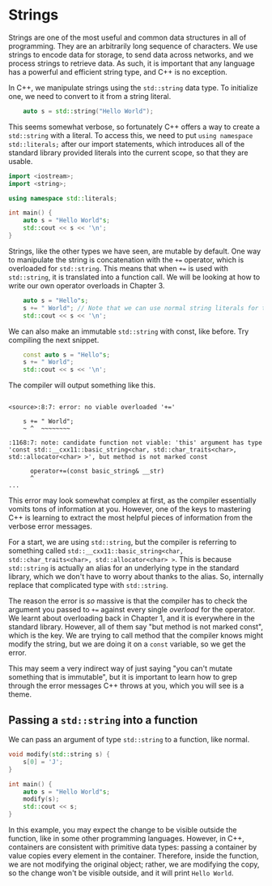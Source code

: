 # Strings

Strings are one of the most useful and common data structures in all of programming. They are an arbitrarily long sequence of characters. We use strings to encode data for storage, to send data across networks, and we process strings to retrieve data. As such, it is important that any language has a powerful and efficient string type, and C++ is no exception.

In C++, we manipulate strings using the `std::string` data type. To initialize one, we need to convert to it from a string literal.

```cpp
    auto s = std::string("Hello World");
```

This seems somewhat verbose, so fortunately C++ offers a way to create a `std::string` with a literal. To access this, we need to put `using namespace std::literals;` after our import statements, which introduces all of the standard library provided literals into the current scope, so that they are usable.

```cpp
import <iostream>;
import <string>;

using namespace std::literals;

int main() {
    auto s = "Hello World"s;
    std::cout << s << '\n';
}
```

Strings, like the other types we have seen, are mutable by default. One way to manipulate the string is concatenation with the `+=` operator, which is overloaded for `std::string`. This means that when `+=` is used with `std::string`, it is translated into a function call. We will be looking at how to write our own operator overloads in Chapter 3.

```cpp
    auto s = "Hello"s;
    s += " World"; // Note that we can use normal string literals for the `+=` operator.
    std::cout << s << '\n';
```

We can also make an immutable `std::string` with const, like before. Try compiling the next snippet.

```cpp
    const auto s = "Hello"s;
    s += " World";
    std::cout << s << '\n';
```

The compiler will output something like this.

```plaintext

<source>:8:7: error: no viable overloaded '+='

    s += " World";
    ~ ^  ~~~~~~~~

:1168:7: note: candidate function not viable: 'this' argument has type 'const std::__cxx11::basic_string<char, std::char_traits<char>, std::allocator<char> >', but method is not marked const

      operator+=(const basic_string& __str)
      ^
...
```

This error may look somewhat complex at first, as the compiler essentially vomits tons of information at you. However, one of the keys to mastering C++ is learning to extract the most helpful pieces of information from the verbose error messages.

For a start, we are using `std::string`, but the compiler is referring to something called `std::__cxx11::basic_string<char, std::char_traits<char>, std::allocator<char> >`. This is because `std::string` is actually an alias for an underlying type in the standard library, which we don't have to worry about thanks to the alias. So, internally replace that complicated type with `std::string`.

The reason the error is *so* massive is that the compiler has to check the argument you passed to `+=` against every single *overload* for the operator. We learnt about overloading back in Chapter 1, and it is everywhere in the standard library. However, all of them say "but method is not marked const", which is the key. We are trying to call method that the compiler knows might modify the string, but we are doing it on a `const` variable, so we get the error.

This may seem a very indirect way of just saying "you can't mutate something that is immutable", but it is important to learn how to grep through the error messages C++ throws at you, which you will see is a theme.

## Passing a `std::string` into a function

We can pass an argument of type `std::string` to a function, like normal.

```cpp
void modify(std::string s) {
    s[0] = 'J';
}

int main() {
    auto s = "Hello World"s;
    modify(s);
    std::cout << s;
}
```

In this example, you may expect the change to be visible outside the function, like in some other programming languages. However, in C++, containers are consistent with primitive data types: passing a container by value copies every element in the container. Therefore, inside the function, we are not modifying the original object; rather, we are modifying the copy, so the change won't be visible outside, and it will print `Hello World`.

